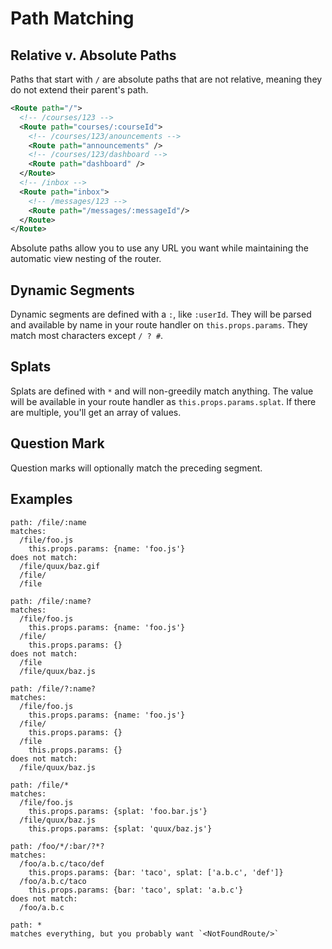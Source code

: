 Path Matching
=============

Relative v. Absolute Paths
--------------------------

Paths that start with `/` are absolute paths that are not relative,
meaning they do not extend their parent's path.

```xml
<Route path="/">
  <!-- /courses/123 -->
  <Route path="courses/:courseId">
    <!-- /courses/123/anouncements -->
    <Route path="announcements" />
    <!-- /courses/123/dashboard -->
    <Route path="dashboard" />
  </Route>
  <!-- /inbox -->
  <Route path="inbox">
    <!-- /messages/123 -->
    <Route path="/messages/:messageId"/>
  </Route>
</Route>
```

Absolute paths allow you to use any URL you want while maintaining the
automatic view nesting of the router.

Dynamic Segments
----------------

Dynamic segments are defined with a `:`, like `:userId`. They will be
parsed and available by name in your route handler on
`this.props.params`. They match most characters except `/ ? #`.

Splats
------

Splats are defined with `*` and will non-greedily match anything. The
value will be available in your route handler as
`this.props.params.splat`. If there are multiple, you'll get an array of
values.

Question Mark
-------------

Question marks will optionally match the preceding segment.

Examples
--------

```
path: /file/:name
matches:
  /file/foo.js
    this.props.params: {name: 'foo.js'}
does not match:
  /file/quux/baz.gif
  /file/
  /file

path: /file/:name?
matches:
  /file/foo.js
    this.props.params: {name: 'foo.js'}
  /file/
    this.props.params: {}
does not match:
  /file
  /file/quux/baz.js

path: /file/?:name?
matches:
  /file/foo.js
    this.props.params: {name: 'foo.js'}
  /file/
    this.props.params: {}
  /file
    this.props.params: {}
does not match:
  /file/quux/baz.js

path: /file/*
matches:
  /file/foo.js
    this.props.params: {splat: 'foo.bar.js'}
  /file/quux/baz.js
    this.props.params: {splat: 'quux/baz.js'}

path: /foo/*/:bar/?*?
matches:
  /foo/a.b.c/taco/def
    this.props.params: {bar: 'taco', splat: ['a.b.c', 'def']}
  /foo/a.b.c/taco
    this.props.params: {bar: 'taco', splat: 'a.b.c'}
does not match:
  /foo/a.b.c

path: *
matches everything, but you probably want `<NotFoundRoute/>`
```


